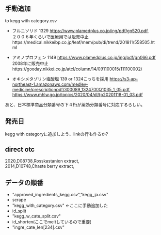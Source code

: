 ## 手動追加
to kegg with category.csv

- フルニソリド  1329 https://www.plamedplus.co.jp/ing/pdf/gn520.pdf,  
２００６年くらいで医療用では販売中止https://medical.nikkeibp.co.jp/leaf/mem/pub/di/trend/201811/558505.html  


- アミノプロフェン 1149 https://www.plamedplus.co.jp/ing/pdf/gn066.pdf  
2008年に販売中止
https://gooday.nikkei.co.jp/atcl/column/14/091100015/111100002/

- オキシメタゾリン塩酸塩 139 or 1324こっちを採用
https://s3-ap-northeast-1.amazonaws.com/medley-medicine/prescriptionpdf/300089_1324700Q1035_1_05.pdf,  
https://www.mhlw.go.jp/topics/2020/04/dl/tp20201118-01_03.pdf

あと、日本標準商品分類番号の下４桁が薬効分類番号に対応するらしい。

## 発売日
kegg with categoryに追加しよう、linkの行も作るか?

## direct otc

2020,D08738,Rosskastanien extract,  
2014,D10748,Chaste berry extract,

## データの順番

- "approved_ingredients_kegg.csv","kegg_ja.csv"
- scrape
- "kegg_with_category.csv" <-ここに手動追加した
- id_split
- "kegg_w_cate_split.csv"
- id_shorten(ここでmeltしているので重要)
- "ingre_cate_len[234].csv"





